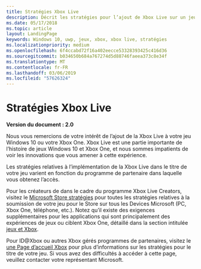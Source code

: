 ```yaml
---
title: Stratégies Xbox Live
description: Décrit les stratégies pour l’ajout de Xbox Live sur un jeu de Windows 10 ou votre Xbox One.
ms.date: 05/17/2018
ms.topic: article
layout: LandingPage
keywords: Windows 10, uwp, jeux, xbox, xbox live, stratégies
ms.localizationpriority: medium
ms.openlocfilehash: 6f4ccabd72f16a402eecce53328393425c416d36
ms.sourcegitcommit: b034650b684a767274d5d88746faeea373c8e34f
ms.translationtype: MT
ms.contentlocale: fr-FR
ms.lasthandoff: 03/06/2019
ms.locfileid: "57626324"
---
```

# <a name="xbox-live-policies"></a>Stratégies Xbox Live

**Version du document : 2.0**

Nous vous remercions de votre intérêt de l’ajout de la Xbox Live à votre jeu Windows 10 ou votre Xbox One. Xbox Live est une partie importante de l’histoire de jeux Windows 10 et Xbox One, et nous sommes impatients de voir les innovations que vous amener à cette expérience.

Les stratégies relatives à l’implémentation de la Xbox Live dans le titre de votre jeu varient en fonction du programme de partenaire dans laquelle vous obtenez l’accès.

Pour les créateurs de dans le cadre du programme Xbox Live Creators, visitez le [Microsoft Store stratégies](https://docs.microsoft.com/en-us/legal/windows/agreements/store-policies) pour toutes les stratégies relatives à la soumission de votre jeu pour le Store sur tous les Devices Microsoft (PC, Xbox One, téléphone, etc.). Notez qu’il existe des exigences supplémentaires pour les applications qui sont principalement des expériences de jeux ou ciblent Xbox One, détaillé dans la section intitulée [jeux et Xbox](https://docs.microsoft.com/en-us/legal/windows/agreements/store-policies#1013-gaming-and-xbox).

Pour ID@Xbox ou autres Xbox gérés programmes de partenaires, visitez le [une Page d’accueil Xbox](https://developer.microsoft.com/en-us/games/xbox/partner) pour plus d’informations sur les stratégies pour le titre de votre jeu. Si vous avez des difficultés à accéder à cette page, veuillez contacter votre représentant Microsoft.

